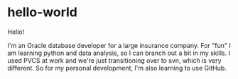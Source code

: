 # hello-world

Hello!

I'm an Oracle database developer for a large insurance company. For "fun" I am learning python and data analysis, so I can branch out a bit in my skills. I used PVCS at work and we're just transitioning over to svn, which is very different. So for my personal development, I'm also learning to use GitHub.
